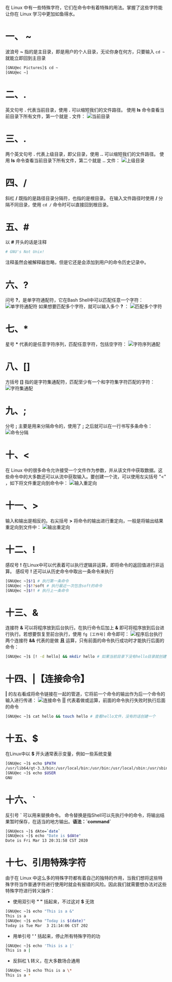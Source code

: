 在 Linux 中有一些特殊字符，它们在命令中有着特殊的用法。掌握了这些字符能让你在 Linux 学习中更加如鱼得水。

# 一、 ~
波浪号 **~** 指的是主目录，即是用户的个人目录，无论你身在何方，只要输入 `cd ~` 就能立即回到主目录
```bash
[GNU@ec Pictures]$ cd ~
[GNU@ec ~]
```
# 二、.
英文句号 **.** 代表当前目录，使用 **.** 可以缩短我们的文件路径。
使用 **ls** 命令查看当前目录下所有文件，第一个就是 **.** 文件：
![当前目录](https://pic.try-hard.cn/blog/20200303124840273.png)

# 三、.
两个英文句号 **.** 代表上级目录，即父目录，使用 **..** 可以缩短我们的文件路径。
使用 **ls** 命令查看当前目录下所有文件，第二个就是 **..** 文件：
![上级目录](https://pic.try-hard.cn/blog/2020030312581972.png)
# 四、/
斜杠 **/** 既指的是路径目录分隔符，也指的是根目录。
在输入文件路径时使用 **/** 分隔不同目录，使用 `cd /` 命令时可以直接回到根目录。
# 五、#
以 **#** 开头的话是注释
```bash
# GNU's Not Unix!
```
注释虽然会被解释器忽略，但是它还是会添加到用户的命令历史记录中。
# 六、?
问号 **?**，是单字符通配符，它在Bash Shell中可以匹配任意一个字符：
![单字符通配符](https://pic.try-hard.cn/blog/20200303131823944.png)
如果想要匹配多个字符，就可以输入多个 **?** ：
![匹配多个字符](https://pic.try-hard.cn/blog/20200303131954906.png)

# 七、*
星号 **\*** 代表的是任意字符序列，匹配任意字符，包括空字符：
![字符序列通配](https://pic.try-hard.cn/blog/20200303182941385.png)

# 八、[]
方括号 **[]** 指的是字符集通配符，匹配至少有一个和字符集字符匹配的字符：
![字符集通配](https://pic.try-hard.cn/blog/20200303183248756.png)

# 九、;
分号 **;** 主要是用来分隔命令的，使用了 **;** 之后就可以在一行书写多条命令：
![命令分隔](https://pic.try-hard.cn/blog/20200303183642620.png)
# 十、<
在 Linux 中的很多命令允许接受一个文件作为参数，并从该文件中获取数据。这些命令中的大多数还可以从流中获取输入。要创建一个流，可以使用左尖括号 "<" ，如下将文件重定向到命令中：
![输入重定向](https://pic.try-hard.cn/blog/20200303200101387.png)
# 十一、>
输入和输出是相反的。右尖括号 **>** 将命令的输出进行重定向，一般是将输出结果重定向到文件中：
![输出重定向](https://pic.try-hard.cn/blog/20200303200459447.png)
# 十二、!
感叹号 **!** 在Linux中可以代表着可以执行逻辑非运算，即将命令的返回值进行非运算。
感叹号 **!** 还可以从历史命令中取出一条命令来执行
```bash
[GNU@ec ~]$!1 # 执行第一条命令
[GNU@ec ~]$!?soft # 执行最近一次包含soft的命令
[GNU@ec ~]$!! # 执行上一条命令
```

# 十三、&
连接符 **&** 可以将程序放到后台执行。在执行命令后加上 **&** 即可将程序放到后台进行执行。若想要恢复至前台执行，使用 `fg [工作号]` 命令即可：
![程序后台执行](https://pic.try-hard.cn/blog/2020030319035831.png)
两个连接符 **&&** 代表的是做 **且** 运算，只有前面的命令执行成功时才能执行后面的命令：
```bash
[GNU@ec ~]$ [! -d hello] && mkdir hello # 如果当前目录下没有hello目录就创建一个hello目录
```
# 十四、|【连接命令】
**|** 的左右看成将命令链接在一起的管道，它将前一个命令的输出作为后一个命令的输入进行传递：
![连接命令](https://pic.try-hard.cn/blog/20200303190925366.png)
**||** 代表着做或运算，前面的命令执行失败时执行后面的命令
```bash
[GNU@ec ~]$ cat hello && touch hello # 查看hello文件，没有的话创建一个
```
# 十五、$
在Linux中以 **$** 开头通常表示变量，例如一些系统变量
```bash
[GNU@ec ~]$ echo $PATH
/usr/lib64/qt-3.3/bin:/usr/local/bin:/usr/bin:/usr/local/sbin:/usr/sbin:/home/GNU/.local/bin:/home/GNU/bin
[GNU@ec ~]$ echo $USER
GNU
```
# 十六、`
反引号 **\`** 可以用来替换命令。
命令替换是指Shell可以先执行中的命令，将输出结果暂时保存，在适当的地方输出。**语法：\`command`**
```bash
[GNU@ecs ~]$ dAte=`date`
[GNU@ecs ~]$ echo "Date is $dAte"
Date is Fri Mar 13 20:31:58 CST 2020
```
# 十七、引用特殊字符
由于在 Linux 中这么多的特殊字符都有着自己的独特的作用，当我们想将这些特殊字符当作普通字符进行使用时就会有报错的风险。因此我们就需要想办法对这些特殊字符进行转义操作：
- 使用双引号 **" "** 括起来，不过这对 **$** 无效
```bash
[GNU@ec ~]$ echo "This is a &"
This is a 
[GNU@ec ~]$ echo "Today is $(date)"
Today is Tue Mar  3 21:14:06 CST 202
```

- 用单引号 **' '** 括起来，停止所有特殊字符的功
```bash
[GNU@ec ~]$ echo 'This is a |'
This is a |
```
- 反斜杠 **\\** 转义，在大多数场合通用
```bash
[GNU@ec ~]$ echo This is a \*
This is a *
```